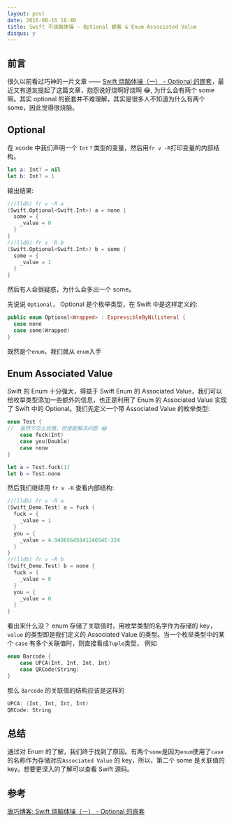 ```yaml
---
layout: post
date: 2016-08-16 16:40
title: Swift 不烧脑体操 - Optional 嵌套 & Enum Associated Value
disqus: y
---
```


## 前言
很久以前看过巧神的一片文章 ——  [Swift 烧脑体操（一） - Optional 的嵌套](http://blog.devtang.com/2016/02/27/swift-gym-1-nested-optional/)，最近又有道友提起了这篇文章，抱怨说好烧啊好烧啊 😂, 为什么会有两个 some 啊。其实 optional 的嵌套并不难理解，其实是很多人不知道为什么有两个 some，因此觉得很烧脑。

## Optional

在 xcode 中我们声明一个 `Int？`类型的变量，然后用`fr v -R`打印变量的内部结构。

```swift
let a: Int? = nil
let b: Int? = 1
```
输出结果:

```swift
//(lldb) fr v -R a
(Swift.Optional<Swift.Int>) a = none {
  some = {
    _value = 0
  }
}
//(lldb) fr v -R b
(Swift.Optional<Swift.Int>) b = some {
  some = {
    _value = 1
  }
}
```
然后有人会很疑惑，为什么会多出一个 some。

先说说 `Optional`， Optional 是个枚举类型，在 Swift 中是这样定义的:

```swift
public enum Optional<Wrapped> : ExpressibleByNilLiteral {
  case none
  case some(Wrapped)
}
```
既然是个`enum`，我们就从 `enum`入手

## Enum Associated Value

Swift 的 Enum 十分强大，得益于 Swift Enum 的 Associated Value，我们可以给枚举类型添加一些额外的信息，也正是利用了 Enum 的 Associated Value 实现了 Swift 中的 Optional。我们先定义一个带 Associated Value 的枚举类型:

```swift
enum Test {
//  虽然不怎么优雅，但是能解决问题 😂
    case fuck(Int)
    case you(Double)
    case none
}

let a = Test.fuck(1)
let b = Test.none
```
然后我们继续用 `fr v -R` 查看内部结构:

```swift
//(lldb) fr v -R a
(Swift_Demo.Test) a = fuck {
  fuck = {
    _value = 1
  }
  you = {
    _value = 4.9406564584124654E-324
  }
}
//(lldb) fr v -R b
(Swift_Demo.Test) b = none {
  fuck = {
    _value = 0
  }
  you = {
    _value = 0
  }
}
```

看出来什么没？
enum 存储了关联值时，用枚举类型的名字作为存储的 key，`value` 的类型即是我们定义的 Associated Value 的类型。当一个枚举类型中的某个 `case` 有多个关联值时，则直接看成`Tuple`类型， 例如

```swift
enum Barcode {
    case UPCA(Int, Int, Int, Int)
    case QRCode(String)
}
```

那么 `Barcode` 的关联值的结构应该是这样的

```swift
UPCA: (Int, Int, Int, Int)
QRCode: String
```

## 总结
通过对 Enum 的了解，我们终于找到了原因。有两个`some`是因为`enum`使用了`case`的名称作为存储对应`Associated Value` 的 key，所以，第二个 some 是关联值的 key。想要更深入的了解可以查看 Swift 源码。

## 参考
[唐巧博客: Swift 烧脑体操（一） - Optional 的嵌套](http://blog.devtang.com/2016/02/27/swift-gym-1-nested-optional/)
